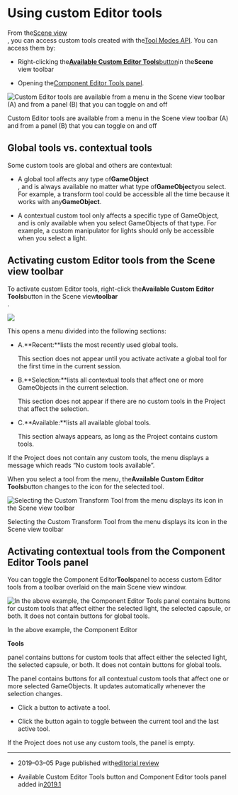# Using custom Editor tools

From the[Scene view](https://docs.unity3d.com/2019.2/Documentation/Manual/UsingTheSceneView.html)  
, you can access custom tools created with the[Tool Modes API](https://docs.unity3d.com/2019.1/Documentation/ScriptReference/EditorTools.EditorTool.html). You can access them by:

* Right-clicking the[**Available Custom Editor Tools**button](https://docs.unity3d.com/2019.2/Documentation/Manual/UsingCustomEditorTools.html#ToolModesAccessSceneViewToolbar)in the**Scene**  
  view toolbar

* Opening the[Component Editor Tools panel](https://docs.unity3d.com/2019.2/Documentation/Manual/UsingCustomEditorTools.html#ToolModesAccessSceneViewPanel).

![](https://docs.unity3d.com/2019.2/Documentation/uploads/Main/ToolModesExample.png "Custom Editor tools are available from a menu in the Scene view toolbar \(A\) and from a panel \(B\) that you can toggle on and off")

Custom Editor tools are available from a menu in the Scene view toolbar \(A\) and from a panel \(B\) that you can toggle on and off

## Global tools vs. contextual tools

Some custom tools are global and others are contextual:

* A global tool affects any type of**GameObject**  
  , and is always available no matter what type of**GameObject**you select. For example, a transform tool could be accessible all the time because it works with any**GameObject**.

* A contextual custom tool only affects a specific type of GameObject, and is only available when you select GameObjects of that type. For example, a custom manipulator for lights should only be accessible when you select a light.



## Activating custom Editor tools from the Scene view toolbar

To activate custom Editor tools, right-click the**Available Custom Editor Tools**button in the Scene view**toolbar**  
.

![](https://docs.unity3d.com/2019.2/Documentation/uploads/Main/ToolmodesMenu.png)

This opens a menu divided into the following sections:

* A.**Recent:**lists the most recently used global tools.  
  
  This section does not appear until you activate activate a global tool for the first time in the current session.

* B.**Selection:**lists all contextual tools that affect one or more GameObjects in the current selection.  
  
  This section does not appear if there are no custom tools in the Project that affect the selection.

* C.**Available:**lists all available global tools.  
  
  This section always appears, as long as the Project contains custom tools.

If the Project does not contain any custom tools, the menu displays a message which reads “No custom tools available”.

When you select a tool from the menu, the**Available Custom Editor Tools**button changes to the icon for the selected tool.

![](https://docs.unity3d.com/2019.2/Documentation/uploads/Main/ToolmodesMenuSelected.png "Selecting the Custom Transform Tool from the menu displays its icon in the Scene view toolbar")

Selecting the Custom Transform Tool from the menu displays its icon in the Scene view toolbar



## Activating contextual tools from the Component Editor Tools panel

You can toggle the Component Editor**Tools**panel to access custom Editor tools from a toolbar overlaid on the main Scene view window.

![](https://docs.unity3d.com/2019.2/Documentation/uploads/Main/ToolmodesPopup.png "In the above example, the Component Editor Tools panel contains buttons for custom tools that affect either the selected light, the selected capsule, or both. It does not contain buttons for global tools.")

In the above example, the Component Editor

**Tools**

panel contains buttons for custom tools that affect either the selected light, the selected capsule, or both. It does not contain buttons for global tools.

The panel contains buttons for all contextual custom tools that affect one or more selected GameObjects. It updates automatically whenever the selection changes.

* Click a button to activate a tool.

* Click the button again to toggle between the current tool and the last active tool.

If the Project does not use any custom tools, the panel is empty.

---

* 2019–03–05 Page published with[editorial review](https://docs.unity3d.com/2019.2/Documentation/Manual/DocumentationEditorialReview.html)

* Available Custom Editor Tools button and Component Editor tools panel added in[2019.1](https://docs.unity3d.com/2019.1/Documentation/Manual/30_search.html?q=newin20191)



